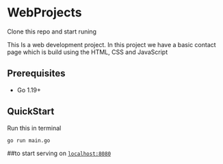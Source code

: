 # WebProjects

Clone this repo and start runing

This Is a web development project.
In this project we have a basic contact page which is build using the HTML, CSS and JavaScript

## Prerequisites

- Go 1.19+

## QuickStart

Run this in terminal

```shell
go run main.go
```

##to start serving on [`localhost:8080`](http://localhost:8080)
